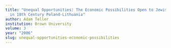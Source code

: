 ```yaml
---
title: "Unequal Opportunities: The Economic Possibilities Open to Jewish Women
  in 18th Century Poland-Lithuania"
author: Adam Teller
institution: Brown University
volume: 3
year: "2006"
slug: unequal-opportunities-economic-possibilities
---
```

